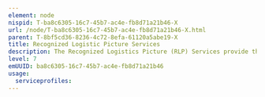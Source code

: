 ```yaml
---
element: node
nispid: T-ba8c6305-16c7-45b7-ac4e-fb8d71a21b46-X
url: /node/T-ba8c6305-16c7-45b7-ac4e-fb8d71a21b46-X.html
parent: T-8bf5cd36-8236-4c72-8efa-61120a5abe19-X
title: Recognized Logistic Picture Services
description: The Recognized Logistics Picture (RLP) Services provide the means to create, manage and disseminate the Recognized Logistics Picture. These services will generate a de-conflicted and agreed picture of the logistics environment through the collection, aggregation, correlation and fusion of information from multiple sources. The elements comprising the RLP typically include, but are not limited to, the following  stock levels, including standard days of supply, by classes of supply in combined joint force and HNS (on which visibility has been granted); transportation capabilities; mission essential equipment; and status of the Joint Logistic Support Network (JLSN).
level: 7
emUUID: ba8c6305-16c7-45b7-ac4e-fb8d71a21b46
usage:
  serviceprofiles:
---
```


